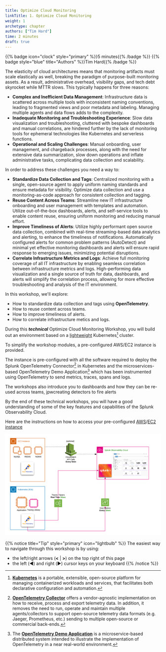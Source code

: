 ```yaml
---
title: Optimize Cloud Monitoring
linkTitle: 1. Optimize Cloud Monitoring
weight: 1
archetype: chapter
authors: ["Tim Hard"]
time: 2 minutes
draft: true
---
```


{{% badge icon="clock" style="primary" %}}5 minutes{{% /badge %}} {{% badge style="blue" title="Authors" %}}Tim Hard{{% /badge %}}

The elasticity of cloud architectures means that monitoring artifacts must scale elastically as well, breaking the paradigm of purpose-built monitoring assets. As a result, administrative overhead, visibility gaps, and tech debt skyrocket while MTTR slows. This typically happens for three reasons:

* **Complex and Inefficient Data Management**: Infrastructure data is scattered across multiple tools with inconsistent naming conventions, leading to fragmented views and poor metadata and labeling. Managing multiple agents and data flows adds to the complexity.
* **Inadequate Monitoring and Troubleshooting Experience**: Slow data visualization and troubleshooting, cluttered with bespoke dashboards and manual correlations, are hindered further by the lack of monitoring tools for ephemeral technologies like Kubernetes and serverless functions.
* **Operational and Scaling Challenges**: Manual onboarding, user management, and chargeback processes, along with the need for extensive data summarization, slow down operations and inflate administrative tasks, complicating data collection and scalability.

In order to address these challenges you need a way to:

* **Standardize Data Collection and Tags**: Centralized monitoring with a single, open-source agent to apply uniform naming standards and ensure metadata for visibility. Optimize data collection and use a monitoring-as-code approach for consistent collection and tagging.
* **Reuse Content Across Teams**: Streamline new IT infrastructure onboarding and user management with templates and automation. Utilize out-of-the-box dashboards, alerts, and self-service tools to enable content reuse, ensuring uniform monitoring and reducing manual effort.
* **Improve Timeliness of Alerts**: Utilize highly performant open source data collection, combined with real-time streaming-based data analytics and alerting, to enhance the timeliness of notifications. Automatically configured alerts for common problem patterns (AutoDetect) and minimal yet effective monitoring dashboards and alerts will ensure rapid response to emerging issues, minimizing potential disruptions.
* **Correlate Infrastructure Metrics and Logs**: Achieve full monitoring coverage of all IT infrastructure by enabling seamless correlation between infrastructure metrics and logs. High-performing data visualization and a single source of truth for data, dashboards, and alerts will simplify the correlation process, allowing for more effective troubleshooting and analysis of the IT environment.

In this workshop, we'll explore:

* How to standardize data collection and tags using **OpenTelemetry**. 
* How to reuse content across teams. 
* How to improve timeliness of alerts. 
* How to correlate infrastructure metics and logs. 

During this _**technical**_ Optimize Cloud Monitoring Workshop, you will build out an environment based on a [lightweight](https://k3s.io/) Kubernetes[^1] cluster.

To simplify the workshop modules, a pre-configured AWS/EC2 instance is provided.

The instance is pre-configured with all the software required to deploy the Splunk OpenTelemetry Connector[^2] in Kubernetes and the microservices-based OpenTelemetry Demo Application[^3] which has been instrumented using OpenTelemetry to send metrics, traces, spans and logs.

The workshops also introduce you to dashboards and how they can be re-used across teams, jpwcreating detectors to fire alerts

By the end of these technical workshops, you will have a good understanding of some of the key features and capabilities of the Splunk Observability Cloud.

Here are the instructions on how to access your pre-configured [AWS](./getting_started/)/[EC2 instance](./getting_started/)

![Splunk Architecture](images/architecture.png)

[^1]: [**Kubernetes**](https://kubernetes.io/docs/concepts/overview/what-is-kubernetes/) is a portable, extensible, open-source platform for managing containerized workloads and services, that facilitates both declarative configuration and automation.
[^2]: [**OpenTelemetry Collector**](https://opentelemetry.io/) offers a vendor-agnostic implementation on how to receive, process and export telemetry data. In addition, it removes the need to run, operate and maintain multiple agents/collectors to support open-source telemetry data formats (e.g. Jaeger, Prometheus, etc.) sending to multiple open-source or commercial back-ends.
[^3]: The [**OpenTelemetry Demo Application**](https://opentelemetry.io/docs/demo/) is a microservice-based distributed system intended to illustrate the implementation of OpenTelemetry in a near real-world environment.

{{% notice title="Tip" style="primary"  icon="lightbulb" %}}
The easiest way to navigate through this workshop is by using:

* the left/right arrows (**<** | **>**) on the top right of this page
* the left (◀️) and right (▶️) cursor keys on your keyboard
  {{% /notice %}}